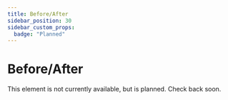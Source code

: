 ```yaml
---
title: Before/After
sidebar_position: 30
sidebar_custom_props:
  badge: "Planned"
---
```


# Before/After

This element is not currently available, but is planned. Check back soon.
